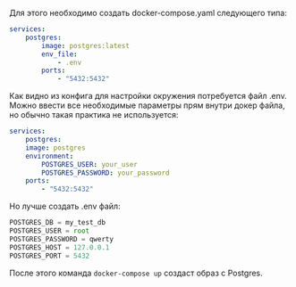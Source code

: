 Для этого необходимо создать docker-compose.yaml следующего типа:
```yaml
services:
    postgres:
        image: postgres:latest
        env_file:
            - .env
        ports:
            - "5432:5432"

```
Как видно из конфига для настройки окружения потребуется файл .env. Можно ввести все необходимые параметры прям внутри докер файла, но обычно такая практика не используется:
```yaml
services:
    postgres:
    image: postgres 
    environment: 
        POSTGRES_USER: your_user 
        POSTGRES_PASSWORD: your_password 
    ports: 
        - "5432:5432"
```
Но лучше создать .env файл:
```js
POSTGRES_DB = my_test_db
POSTGRES_USER = root
POSTGRES_PASSWORD = qwerty
POSTGRES_HOST = 127.0.0.1
POSTGRES_PORT = 5432
```
После этого команда `docker-compose up` создаст образ с Postgres.